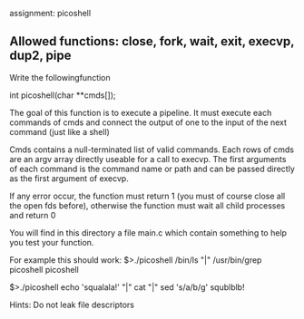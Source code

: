 assignment: picoshell

Allowed functions: close, fork, wait, exit, execvp, dup2, pipe
--------------------------------------------------------------------------------
Write the followingfunction

int picoshell(char **cmds[]);

The goal of this function is to execute a pipeline.
It must execute each commands of cmds and connect the output of one to the input
of the next command (just like a shell)

Cmds contains a null-terminated list of valid commands.
Each rows of cmds are an argv array directly useable for a call to execvp.
The first arguments of each command is the command name or path and can be
passed directly as the first argument of execvp.

If any error occur, the function must return 1 (you must of course close all the
open fds before), otherwise the function must wait all child processes and return 0

You will find in this directory a file main.c which contain something to help you
test your function.

For example this should work:
$>./picoshell /bin/ls "|" /usr/bin/grep picoshell
picoshell

$>./picoshell echo 'squalala!' "|" cat "|" sed 's/a/b/g'
squblblb!

Hints:
Do not leak file descriptors
